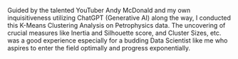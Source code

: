 Guided by the talented YouTuber Andy McDonald and my own inquisitiveness utilizing ChatGPT (Generative AI) along the way, I conducted this K-Means Clustering Analysis on Petrophysics data.
The uncovering of crucial measures like Inertia and Silhouette score, and Cluster Sizes, etc. was a good experience especially for a budding Data Scientist like me who aspires to enter the field optimally and progress exponentially.
